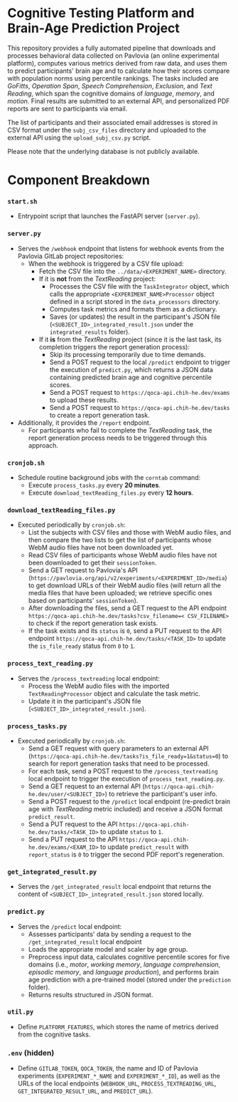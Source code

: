 # Cognitive Testing Platform and Brain-Age Prediction Project
This repository provides a fully automated pipeline that downloads and processes behavioral data collected on Pavlovia (an online experimental platform), computes various metrics derived from raw data, and uses them to predict participants' brain age and to calculate how their scores compare with population norms using percentile rankings. The tasks included are *GoFitts*, *Operation Span*, *Speech Comprehension*, *Exclusion*, and *Text Reading*, which span the cognitive domains of *language*, *memory*, and *motion*. Final results are submitted to an external API, and personalized PDF reports are sent to participants via email.

The list of participants and their associated email addresses is stored in CSV format under the `subj_csv_files` directory and uploaded to the external API using the `upload_subj_csv.py` script.

Please note that the underlying database is not publicly available.

# Component Breakdown
### `start.sh`
- Entrypoint script that launches the FastAPI server (`server.py`).
### `server.py`
- Serves the `/webhook` endpoint that listens for webhook events from the Pavlovia GitLab project repositories:
  - When the webhook is triggered by a CSV file upload:
    - Fetch the CSV file into the `../data/<EXPERIMENT_NAME>` directory.
    - If it is **not** from the *TextReading* project:
      - Processes the CSV file with the `TaskIntegrator` object, which calls the appropriate `<EXPERIMENT_NAME>Processor` object defined in a script stored in the `data_processors` directory.
      - Computes task metrics and formats them as a dictionary.
      - Saves (or updates) the result in the participant's JSON file (`<SUBJECT_ID>_integrated_result.json` under the `integrated_results` folder). 
    - If it **is** from the *TextReading* project (since it is the last task, its completion triggers the report generation process):
      - Skip its processing temporarily due to time demands.
      - Send a POST request to the local `/predict` endpoint to trigger the execution of `predict.py`, which returns a JSON data containing predicted brain age and cognitive percentile scores.
      - Send a POST request to `https://qoca-api.chih-he.dev/exams` to upload these results.
      - Send a POST request to `https://qoca-api.chih-he.dev/tasks` to create a report generation task.
- Additionally, it provides the `/report` endpoint.
  - For participants who fail to complete the *TextReading* task, the report generation process needs to be triggered through this approach.
### `cronjob.sh`
- Schedule routine background jobs with the `corntab` command:
  - Execute `process_tasks.py` every **20 minutes**.
  - Execute `download_textReading_files.py` every **12 hours**.
### `download_textReading_files.py`
- Executed periodically by `cronjob.sh`:
  - List the subjects with CSV files and those with WebM audio files, and then compare the two lists to get the list of participants whose WebM audio files have not been downloaded yet.
  - Read CSV files of participants whose WebM audio files have not been downloaded to get their `sessionToken`.
  - Send a GET request to Pavlovia's API (`https://pavlovia.org/api/v2/experiments/<EXPERIMENT_ID>/media`) to get download URLs of their WebM audio files (will return all the media files that have been uploaded; we retrieve specific ones based on participants' `sessionToken`).
  - After downloading the files, send a GET request to the API endpoint `https://qoca-api.chih-he.dev/tasks?csv_filename=< CSV_FILENAME>` to check if the report generation task exists.
  - If the task exists and its `status` is `0`, send a PUT request to the API endpoint `https://qoca-api.chih-he.dev/tasks/<TASK_ID>` to update the `is_file_ready` status from `0` to `1`.
### `process_text_reading.py`
- Serves the `/process_textreading` local endpoint:
  - Process the WebM audio files with the imported `TextReadingProcessor` object and calculate the task metric.
  - Update it in the participant's JSON file (`<SUBJECT_ID>_integrated_result.json`).
### `process_tasks.py`
- Executed periodically by `cronjob.sh`:
  - Send a GET request with query parameters to an external API (`https://qoca-api.chih-he.dev/tasks?is_file_ready=1&status=0`) to search for report generation tasks that need to be processed.
  - For each task, send a POST request to the `/process_textreading` local endpoint to trigger the execution of `process_text_reading.py`.
  - Send a GET request to an external API (`https://qoca-api.chih-he.dev/user/<SUBJECT_ID>`) to retrieve the participant's user info.
  - Send a POST request to the `/predict` local endpoint (re-predict brain age with *TextReading* metric included) and receive a JSON format `predict_result`.
  - Send a PUT request to the API `https://qoca-api.chih-he.dev/tasks/<TASK_ID>` to update `status` to `1`.
  - Send a PUT request to the API `https://qoca-api.chih-he.dev/exams/<EXAM_ID>` to update `predict_result` with `report_status` is `0` to trigger the second PDF report's regeneration.
### `get_integrated_result.py`
- Serves the `/get_integrated_result` local endpoint that returns the content of `<SUBJECT_ID>_integrated_result.json` stored locally.
### `predict.py`
- Serves the `/predict` local endpoint:
  - Assesses participants' data by sending a request to the `/get_integrated_result` local endpoint
  - Loads the appropriate model and scaler by age group.
  - Preprocess input data, calculates cognitive percentile scores for five domains (i.e., *motor*, *working memory*, *language comprehension*, *episodic memory*, and *language production*), and performs brain age prediction with a pre-trained model (stored under the `prediction` folder).
  - Returns results structured in JSON format.
### `util.py`
- Define `PLATFORM_FEATURES`, which stores the name of metrics derived from the cognitive tasks.
### `.env` (hidden)
- Define `GITLAB_TOKEN`, `QOCA_TOKEN`, the name and ID of Pavlovia experiments (`EXPERIMENT_*_NAME` and `EXPERIMENT_*_ID`), as well as the URLs of the local endpoints (`WEBHOOK_URL`, `PROCESS_TEXTREADING_URL`, `GET_INTEGRATED_RESULT_URL`, and `PREDICT_URL`).
